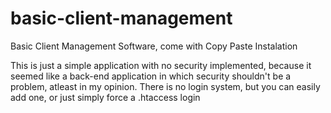 basic-client-management
=======================

Basic Client Management Software, come with Copy Paste Instalation

This is just a simple application with no security implemented, because it seemed like a back-end application in which security shouldn't be a problem, atleast in my opinion.
There is no login system, but you can easily add one, or just simply force a .htaccess login
